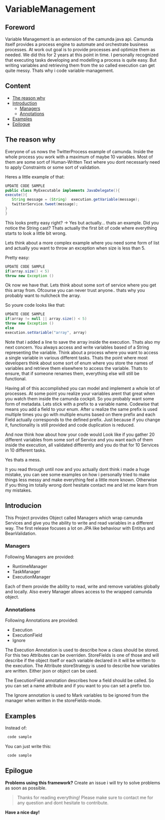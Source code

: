 # VariableManagement

## Foreword

Variable Management is an extension of the camunda java api.
Camunda itself provides a process engine to automate and orchestrate business processes. At work out goal is to provide processes and optimize them as needed.
We did this for 2 years at this point in time.
I personally recognized that executing tasks developing and modelling a process is quite easy. But writing variables and retrieving them from the so called execution can get quite messy. Thats why i code variable-management.

## Content

- [The reason why](edit)
- [Introduction](edit)
    - [Managers](edit)
    - [Annotations](edit)
- [Examples](edit)
- [Epilogue](edit)


## The reason why

Everyone of us nows the TwitterProcess example of camunda. Inside the whole process you work with a maximum of maybe 10 variables. Most of them are some sort of Human-Written Text where you dont necessarly need to apply Constraints or some sort of validation.

Heres a little example of that:

```java
UPDATE CODE SAMPLE
public class MyExecutable implements JavaDelegate(){
execute(){
   String message = (String)  execution.getVariable(message);
   twitterService.tweet(message);
}
}
```

This looks pretty easy right?
-> Yes but actually... thats an example.
Did you notice the String cast? Thats actually the first bit of code where everything starts to look a little bit wrong.

Lets think about a more complex example where you need some form of list and actually you want to throw an exception when size is less than 5.

Pretty easy:

```java
UPDATE CODE SAMPLE
if(array.size() < 5)
throw new Exception ()
```

Ok now we have that. Lets think about some sort of service where you get this array from. Ofcourse you can never trust anyone.. thats why you probably want to nullcheck the array.

So youre code looks like that:

```java
UPDATE CODE SAMPLE
if(array != null || array.size() < 5)
throw new Exception ()
else 
execution.setVariable("array", array)
```

Note that i added a line to save the array inside the execution. Thats also my next concern. You always access and write variables based of a String representing the variable. Think about a process where you want to access a single variable in various different tasks. Thats the point where most developers think about some sort of enum where you store the names of variables and retrieve them elsewhere to access the variable. Thats to ensure, that if someone renames them, everything else will still be functional.

Having all of this accomplished you can model and implement a whole lot of processes.
At some point you realize your variables arent that great when you watch them inside the camunda cockpit. So you probably want some form of metadata. Lets stick with a prefix to a variable name.
Codewise that means you add a field to your enum. After u realize the same prefix is used multiple times you go with multiple enums based on there prefix and each Field actually corresponds to the defined prefix. Just because if you change it, functionality is still provided and code duplication is reduced.

And now think how about how your code would Look like if you gather 20 different variables from some sort of Service and you want each of them inside the execution, all validated differently and you do that for 10 Services in 10 different tasks.

Yes thats a mess.

It you read through until now and you actually dont think i made a huge mistake, you can see some examples on how i personally tried to make things less messy and make everything feel a little more known.
Otherwise if you thing im totally wrong dont hesitate contact me and let me learn from my mistakes.

## Introducion

This Project provides Object called Managers which wrap camunda Services and give you the ability to write and read variables in a different way.
The first release focuses a lot on JPA like behaviour with Entitys and BeanValidation.

### Managers

Following Managers are provided:
 - RuntimeManager
 - TaskManager
 - ExecutionManager

Each of them provide the ability to read, write and remove variables globally and locally. Also every Manager allows access to the wrapped camunda object.

### Annotations

Following Annotations are provided:
 - Execution
 - ExecutionField
 - Ignore

The Execution Annotation is used to describe how a class should be stored. 
For this two Attributes can be overriden.
StoreFields is one of those and will describe if the object itself or each variable declared in it will be written to the execution. The Attribute storeStrategy is used to describe how variables are written. Either json or object can be used.

The ExecutionField annotation describes how a field should be called. So you can set a name attribute and if you want to you can set a prefix too.

The Ignore annotation is used to Mark variables to be ignored from the manager when written in the storeFields-mode.

## Examples

Instead of:

```java
 code sample
```

You can just write this:

```java
 code sample
```

## Epilogue

**Problems using this framework?**
 Create an issue i will try to solve problems as soon as possible.

> Thanks for reading everything!
> Please make sure to contact me for any question and dont hesitate to contribute.

**Have a nice day!**
